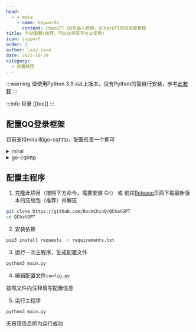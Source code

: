 ```yaml
---
head:
  - - meta
    - name: keywords
      content: ChatGPT QQ机器人教程，QChatGPT项目部署教程
title: 手动部署(推荐，可以在所有平台上使用)
icon: support
order: 3
author: Lazy.ikun
date: 2023-10-29
category:
  - 部署教程
---
```

:::warning
请使用Python 3.9.x以上版本，没有Python的需自行安装，参考[此教程](/posts/deploymentTutorial/yirimiraiAndPythonForManual/pythonInstall.md)
::: 

:::info 目录
[[toc]]
:::

## 配置QQ登录框架

目前支持mirai和go-cqhttp，配置任意一个即可

<details>
<summary>mirai</summary>

1. 按照[此教程](/posts/deploymentTutorial/yirimiraiANDpythonForManual/yirimirai.md)配置Mirai及mirai-api-http  
2. 启动mirai-console后，使用`login`命令登录QQ账号，保持mirai-console运行状态  
3. 在下一步配置主程序时请在config.py中将`msg_source_adapter`设为`yirimirai`

</details>

<details>
<summary>go-cqhttp</summary>

1. 按照[此文档](https://github.com/RockChinQ/QChatGPT/wiki/9-go-cqhttp%E9%85%8D%E7%BD%AE)配置go-cqhttp
2. 启动go-cqhttp，确保登录成功，保持运行
3. 在下一步配置主程序时请在config.py中将`msg_source_adapter`设为`nakuru`

</details>

## 配置主程序

1. 克隆此项目（按照下方命令，需要安装 Git） 或 前往[Release](https://github.com/RockChinQ/QChatGPT/releases)页面下载最新版本的压缩包（推荐）并解压

```bash
git clone https://github.com/RockChinQ/QChatGPT
cd QChatGPT
```

2. 安装依赖

```bash
pip3 install requests -r requirements.txt
```

3. 运行一次主程序，生成配置文件

```bash
python3 main.py
```

4. 编辑配置文件`config.py`

按照文件内注释填写配置信息

5. 运行主程序

```bash
python3 main.py
```

无报错信息即为运行成功
